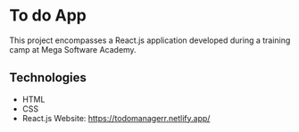 # To do App
 This project encompasses a React.js application developed during a training camp at Mega Software Academy. 
## Technologies
- HTML
- CSS
- React.js
 Website: https://todomanagerr.netlify.app/
